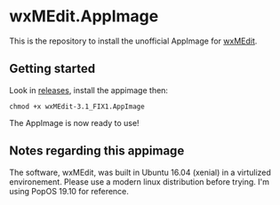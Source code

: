 # wxMEdit.AppImage
This is the repository to install the unofficial AppImage for [wxMEdit](https://github.com/wxMEdit/wxMEdit).

## Getting started
Look in [releases](https://github.com/VinnyVynce/wxMEdit.AppImage/releases), install the appimage then:
```
chmod +x wxMEdit-3.1_FIX1.AppImage
```
The AppImage is now ready to use!

## Notes regarding this appimage
The software, wxMEdit, was built in Ubuntu 16.04 (xenial) in a virtulized environement. Please use a modern linux distribution before trying. I'm using PopOS 19.10 for reference.
